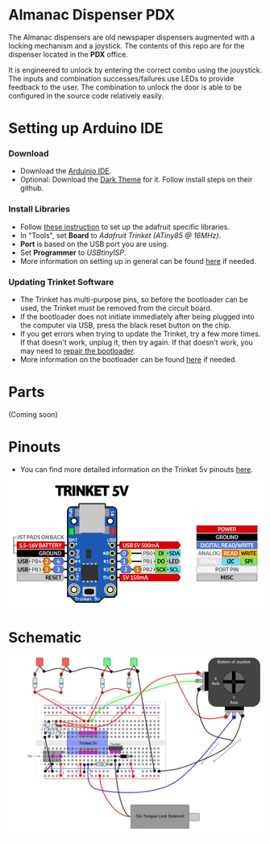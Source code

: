 # Almanac Dispenser PDX
The Almanac dispensers are old newspaper dispensers augmented with a locking mechanism and a joystick. The contents of this repo are for the dispenser located in the **PDX** office.

It is engineered to unlock by entering the correct combo using the jouystick. The inputs and combination successes/failures use LEDs to provide feedback to the user. The combination to unlock the door is able to be configured in the source code relatively easily.

# Setting up Arduino IDE

### Download
* Download the [Arduinio IDE](https://www.arduino.cc/en/Main/Software).
* Optional: Download the [Dark Theme](https://github.com/jeffThompson/DarkArduinoTheme) for it. Follow install steps on their github.

### Install Libraries
* Follow [these instruction](https://learn.adafruit.com/adafruit-arduino-ide-setup/arduino-1-dot-6-x-ide) to set up the adafruit specific libraries.
* In "Tools", set **Board** to _Adafruit Trinket (ATiny85 @ 16MHz)_.
* **Port** is based on the USB port you are using.
* Set **Programmer** to _USBtinyISP_.
* More information on setting up in general can be found [here](https://learn.adafruit.com/introducing-trinket/setting-up-with-arduino-ide) if needed.

### Updating Trinket Software
* The Trinket has multi-purpose pins, so before the bootloader can be used,
the Trinket must be removed from the circuit board.
* If the bootloader does not initiate immediately after being plugged into the computer via USB, press the black reset button on the chip.
* If you get errors when trying to update the Trinket, try a few more times. If that doesn't work, unplug it, then try again. If that doesn't work, you may need to [repair the bootloader](https://learn.adafruit.com/introducing-trinket/repairing-bootloader).
* More information on the bootloader can be found [here](https://learn.adafruit.com/introducing-trinket/starting-the-bootloader) if needed.

# Parts
(Coming soon)

# Pinouts
* You can find more detailed information on the Trinket 5v pinouts [here](https://learn.adafruit.com/introducing-trinket/pinouts).

![Adafruit Trinket 5v](./trinket5.png)

# Schematic
![Original is in Google Draw](./AR_Almanac_Schematic.jpg)

